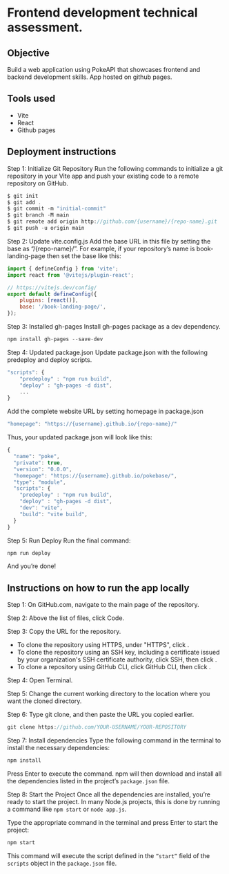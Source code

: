 # Frontend development technical assessment.

## Objective

Build a web application using PokeAPI that showcases frontend and backend development skills.
App hosted on github pages.

## Tools used

-   Vite
-   React
-   Github pages

## Deployment instructions

Step 1: Initialize Git Repository
Run the following commands to initialize a git repository in your Vite app and push your existing code to a remote repository on GitHub.

```js
$ git init
$ git add .
$ git commit -m "initial-commit"
$ git branch -M main
$ git remote add origin http://github.com/{username}/{repo-name}.git
$ git push -u origin main
```

Step 2: Update vite.config.js
Add the base URL in this file by setting the base as “/{repo-name}/”. For example, if your repository’s name is book-landing-page then set the base like this:

```js
import { defineConfig } from 'vite';
import react from '@vitejs/plugin-react';

// https://vitejs.dev/config/
export default defineConfig({
    plugins: [react()],
    base: '/book-landing-page/',
});
```

Step 3: Installed gh-pages
Install gh-pages package as a dev dependency.

```js
npm install gh-pages --save-dev
```

Step 4: Updated package.json
Update package.json with the following predeploy and deploy scripts.

```js
"scripts": {
    "predeploy" : "npm run build",
    "deploy" : "gh-pages -d dist",
    ...
}
```

Add the complete website URL by setting homepage in package.json

```js
"homepage": "https://{username}.github.io/{repo-name}/"
```

Thus, your updated package.json will look like this:

```js
{
  "name": "poke",
  "private": true,
  "version": "0.0.0",
  "homepage": "https://{username}.github.io/pokebase/",
  "type": "module",
  "scripts": {
    "predeploy" : "npm run build",
    "deploy" : "gh-pages -d dist",
    "dev": "vite",
    "build": "vite build",
  }
}
```

Step 5: Run Deploy
Run the final command:

```js
npm run deploy
```

And you’re done!

## Instructions on how to run the app locally

Step 1: On GitHub.com, navigate to the main page of the repository.

Step 2: Above the list of files, click Code.

Step 3: Copy the URL for the repository.

-   To clone the repository using HTTPS, under "HTTPS", click .
-   To clone the repository using an SSH key, including a certificate issued by your organization's SSH certificate authority, click SSH, then click .
-   To clone a repository using GitHub CLI, click GitHub CLI, then click .

Step 4: Open Terminal.

Step 5: Change the current working directory to the location where you want the cloned directory.

Step 6: Type git clone, and then paste the URL you copied earlier.

```js
git clone https://github.com/YOUR-USERNAME/YOUR-REPOSITORY
```

Step 7: Install dependencies
Type the following command in the terminal to install the necessary dependencies:

```js
npm install
```

Press Enter to execute the command. npm will then download and install all the dependencies listed in the project’s `package.json` file.

Step 8: Start the Project
Once all the dependencies are installed, you’re ready to start the project. In many Node.js projects, this is done by running a command like `npm start` or `node app.js`.

Type the appropriate command in the terminal and press Enter to start the project:

```js
npm start
```

This command will execute the script defined in the `”start”` field of the `scripts` object in the `package.json` file.
